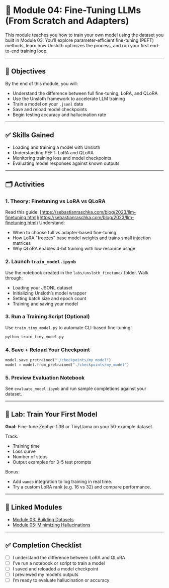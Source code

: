 # 🔧 Module 04: Fine-Tuning LLMs (From Scratch and Adapters)

This module teaches you how to train your own model using the dataset you built in Module 03.
You’ll explore parameter-efficient fine-tuning (PEFT) methods, learn how Unsloth optimizes the process, and run your first end-to-end training loop.

---

## 🎯 Objectives

By the end of this module, you will:

* Understand the difference between full fine-tuning, LoRA, and QLoRA
* Use the Unsloth framework to accelerate LLM training
* Train a model on your `.jsonl` data
* Save and reload model checkpoints
* Begin testing accuracy and hallucination rate

---

## ✅ Skills Gained

* Loading and training a model with Unsloth
* Understanding PEFT: LoRA and QLoRA
* Monitoring training loss and model checkpoints
* Evaluating model responses against known outputs

---

## 🗂️ Activities

### 1. Theory: Finetuning vs LoRA vs QLoRA

Read this guide: [https://sebastianraschka.com/blog/2023/llm-finetuning.html](https://sebastianraschka.com/blog/2023/llm-finetuning.html)
Understand:

* When to choose full vs adapter-based fine-tuning
* How LoRA "freezes" base model weights and trains small injection matrices
* Why QLoRA enables 4-bit training with low resource usage

### 2. Launch `train_model.ipynb`

Use the notebook created in the `labs/unsloth_finetune/` folder.
Walk through:

* Loading your JSONL dataset
* Initializing Unsloth’s model wrapper
* Setting batch size and epoch count
* Training and saving your model

### 3. Run a Training Script (Optional)

Use `train_tiny_model.py` to automate CLI-based fine-tuning.

```bash
python train_tiny_model.py
```

### 4. Save + Reload Your Checkpoint

```python
model.save_pretrained("./checkpoints/my_model")
model = model.from_pretrained("./checkpoints/my_model")
```

### 5. Preview Evaluation Notebook

See `evaluate_model.ipynb` and run sample completions against your dataset.

---

## 🧪 Lab: Train Your First Model

**Goal:** Fine-tune Zephyr-1.3B or TinyLlama on your 50-example dataset.

Track:

* Training time
* Loss curve
* Number of steps
* Output examples for 3–5 test prompts

Bonus:

* Add `wandb` integration to log training in real time.
* Try a custom LoRA rank (e.g. 16 vs 32) and compare performance.

---

## 🔗 Linked Modules

* [Module 03: Building Datasets](../03_Building_Datasets_for_LLM_Training/README.md)
* [Module 05: Minimizing Hallucinations](../05_Minimizing_Hallucinations_in_Code_Generation/README.md)

---

## ✅ Completion Checklist

* [ ] I understand the difference between LoRA and QLoRA
* [ ] I’ve run a notebook or script to train a model
* [ ] I saved and reloaded a model checkpoint
* [ ] I previewed my model’s outputs
* [ ] I’m ready to evaluate hallucination or accuracy
